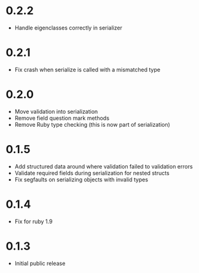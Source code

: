 # 0.2.2
* Handle eigenclasses correctly in serializer

# 0.2.1
* Fix crash when serialize is called with a mismatched type

# 0.2.0
* Move validation into serialization
* Remove field question mark methods
* Remove Ruby type checking (this is now part of serialization)

# 0.1.5
* Add structured data around where validation failed to validation errors
* Validate required fields during serialization for nested structs
* Fix segfaults on serializing objects with invalid types

# 0.1.4
* Fix for ruby 1.9

# 0.1.3
* Initial public release
